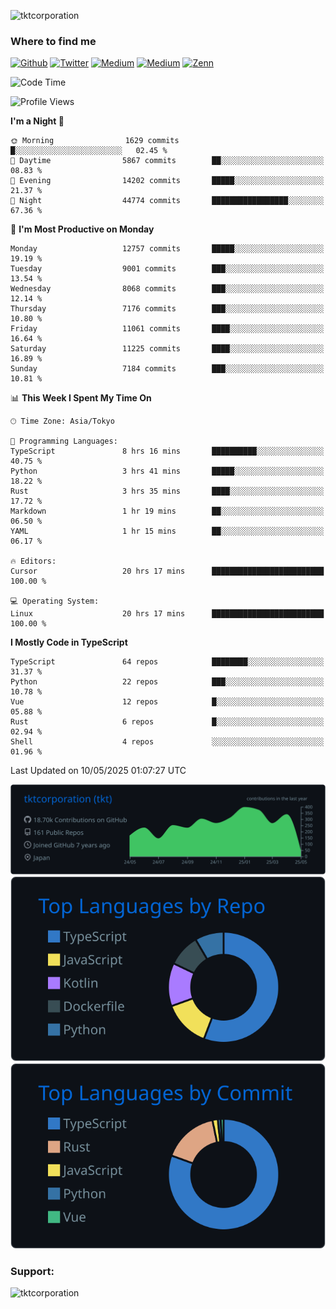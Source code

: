 <p align="left"> <img src="https://komarev.com/ghpvc/?username=tktcorporation&label=Profile%20views&color=0e75b6&style=flat" alt="tktcorporation" /> </p>

<h3>Where to find me</h3>
<p>
<a href="https://github.com/tktcorporation" target="_blank"><img alt="Github" src="https://img.shields.io/badge/GitHub-%2312100E.svg?&style=for-the-badge&logo=Github&logoColor=white" /></a>
<a href="https://twitter.com/tktcorporation" target="_blank"><img alt="Twitter" src="https://img.shields.io/badge/twitter-%231DA1F2.svg?&style=for-the-badge&logo=twitter&logoColor=white" /></a>
<a href="https://www.linkedin.com/in/tktcorporation" target="_blank"><img alt="Medium" src="https://img.shields.io/badge/linkdin-0a66c2.svg?&style=for-the-badge&logo=linkedin&logoColor=white" /></a>
<a href="https://qiita.com/tktcorporation" target="_blank"><img alt="Medium" src="https://img.shields.io/badge/qiita-55C500.svg?&style=for-the-badge&logo=qiita&logoColor=white" /></a>
<a href="https://zenn.dev/tktcorporation" target="_blank"><img alt="Zenn" src="https://img.shields.io/badge/Zenn-3EA8FF.svg?&style=for-the-badge&logo=Zenn&logoColor=white" /></a>
</p>
  
<!--START_SECTION:waka-->
![Code Time](http://img.shields.io/badge/Code%20Time-2%2C362%20hrs%2038%20mins-blue)

![Profile Views](http://img.shields.io/badge/Profile%20Views-0-blue)

**I'm a Night 🦉** 

```text
🌞 Morning                1629 commits        █░░░░░░░░░░░░░░░░░░░░░░░░   02.45 % 
🌆 Daytime                5867 commits        ██░░░░░░░░░░░░░░░░░░░░░░░   08.83 % 
🌃 Evening                14202 commits       █████░░░░░░░░░░░░░░░░░░░░   21.37 % 
🌙 Night                  44774 commits       █████████████████░░░░░░░░   67.36 % 
```
📅 **I'm Most Productive on Monday** 

```text
Monday                   12757 commits       █████░░░░░░░░░░░░░░░░░░░░   19.19 % 
Tuesday                  9001 commits        ███░░░░░░░░░░░░░░░░░░░░░░   13.54 % 
Wednesday                8068 commits        ███░░░░░░░░░░░░░░░░░░░░░░   12.14 % 
Thursday                 7176 commits        ███░░░░░░░░░░░░░░░░░░░░░░   10.80 % 
Friday                   11061 commits       ████░░░░░░░░░░░░░░░░░░░░░   16.64 % 
Saturday                 11225 commits       ████░░░░░░░░░░░░░░░░░░░░░   16.89 % 
Sunday                   7184 commits        ███░░░░░░░░░░░░░░░░░░░░░░   10.81 % 
```


📊 **This Week I Spent My Time On** 

```text
🕑︎ Time Zone: Asia/Tokyo

💬 Programming Languages: 
TypeScript               8 hrs 16 mins       ██████████░░░░░░░░░░░░░░░   40.75 % 
Python                   3 hrs 41 mins       █████░░░░░░░░░░░░░░░░░░░░   18.22 % 
Rust                     3 hrs 35 mins       ████░░░░░░░░░░░░░░░░░░░░░   17.72 % 
Markdown                 1 hr 19 mins        ██░░░░░░░░░░░░░░░░░░░░░░░   06.50 % 
YAML                     1 hr 15 mins        ██░░░░░░░░░░░░░░░░░░░░░░░   06.17 % 

🔥 Editors: 
Cursor                   20 hrs 17 mins      █████████████████████████   100.00 % 

💻 Operating System: 
Linux                    20 hrs 17 mins      █████████████████████████   100.00 % 
```

**I Mostly Code in TypeScript** 

```text
TypeScript               64 repos            ████████░░░░░░░░░░░░░░░░░   31.37 % 
Python                   22 repos            ███░░░░░░░░░░░░░░░░░░░░░░   10.78 % 
Vue                      12 repos            █░░░░░░░░░░░░░░░░░░░░░░░░   05.88 % 
Rust                     6 repos             █░░░░░░░░░░░░░░░░░░░░░░░░   02.94 % 
Shell                    4 repos             ░░░░░░░░░░░░░░░░░░░░░░░░░   01.96 % 
```




 Last Updated on 10/05/2025 01:07:27 UTC
<!--END_SECTION:waka-->

[![](https://raw.githubusercontent.com/tktcorporation/tktcorporation/master/profile-summary-card-output/github_dark/0-profile-details.svg)](https://github.com/vn7n24fzkq/github-profile-summary-cards)
[![](https://raw.githubusercontent.com/tktcorporation/tktcorporation/master/profile-summary-card-output/github_dark/1-repos-per-language.svg)](https://github.com/vn7n24fzkq/github-profile-summary-cards) [![](https://raw.githubusercontent.com/tktcorporation/tktcorporation/master/profile-summary-card-output/github_dark/2-most-commit-language.svg)](https://github.com/vn7n24fzkq/github-profile-summary-cards)

<h3 align="left">Support:</h3>
<p><a href="https://www.buymeacoffee.com/tktcorporation"> <img align="left" src="https://cdn.buymeacoffee.com/buttons/v2/default-yellow.png" height="50" width="210" alt="tktcorporation" /></a></p><br><br>
